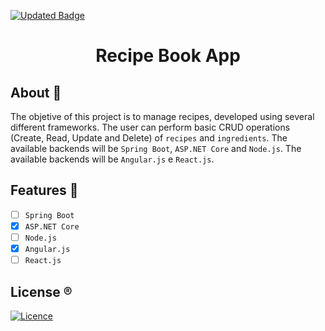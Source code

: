 [![Updated Badge](https://badges.pufler.dev/updated/MateusFS99/RecipeBook)](https://github.com/MateusFS99/RecipeBook/commits/main)

<h1 align="center">Recipe Book App</h1>

## About 🎯

The objetive of this project is to manage recipes, developed using several different frameworks. The user can perform basic CRUD operations (Create, Read, Update and Delete) of ``recipes`` and ``ingredients``. 
The available backends will be ``Spring Boot``, ``ASP.NET Core`` and ``Node.js``.
The available backends will be ``Angular.js`` e ``React.js``.

## Features 🌟

- [ ] ``Spring Boot``
- [x] ``ASP.NET Core``
- [ ] ``Node.js``
- [x] ``Angular.js``
- [ ] ``React.js``

## License ®️

[![Licence](https://img.shields.io/github/license/Ileriayo/markdown-badges?style=for-the-badge)](./LICENSE)
